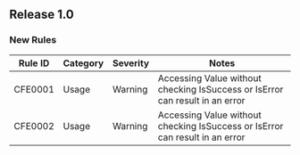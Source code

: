 ## Release 1.0

### New Rules

Rule ID | Category | Severity | Notes                                          
--------|----------|----------|------------------------------------------------
CFE0001  | Usage    | Warning  | Accessing Value without checking IsSuccess or IsError can result in an error
CFE0002  | Usage    | Warning  | Accessing Value without checking IsSuccess or IsError can result in an error

